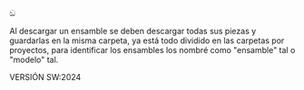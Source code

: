 ඞ

Al descargar un ensamble se deben descargar todas sus piezas y guardarlas en la misma carpeta, ya está todo dividido en las carpetas por proyectos, para identificar los ensambles los nombré como "ensamble" tal o "modelo" tal.

VERSIÓN SW:2024
